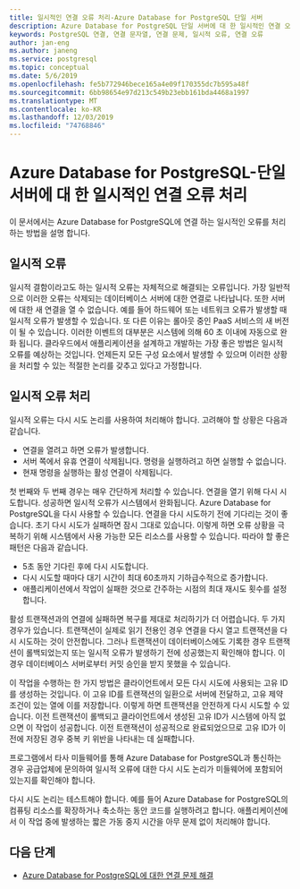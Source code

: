 ```yaml
---
title: 일시적인 연결 오류 처리-Azure Database for PostgreSQL 단일 서버
description: Azure Database for PostgreSQL 단일 서버에 대 한 일시적인 연결 오류를 처리 하는 방법을 알아봅니다.
keywords: PostgreSQL 연결, 연결 문자열, 연결 문제, 일시적 오류, 연결 오류
author: jan-eng
ms.author: janeng
ms.service: postgresql
ms.topic: conceptual
ms.date: 5/6/2019
ms.openlocfilehash: fe5b772946bece165a4e09f170355dc7b595a48f
ms.sourcegitcommit: 6bb98654e97d213c549b23ebb161bda4468a1997
ms.translationtype: MT
ms.contentlocale: ko-KR
ms.lasthandoff: 12/03/2019
ms.locfileid: "74768846"
---
```

# <a name="handling-transient-connectivity-errors-for-azure-database-for-postgresql---single-server"></a>Azure Database for PostgreSQL-단일 서버에 대 한 일시적인 연결 오류 처리

이 문서에서는 Azure Database for PostgreSQL에 연결 하는 일시적인 오류를 처리 하는 방법을 설명 합니다.

## <a name="transient-errors"></a>일시적 오류

일시적 결함이라고도 하는 일시적 오류는 자체적으로 해결되는 오류입니다. 가장 일반적으로 이러한 오류는 삭제되는 데이터베이스 서버에 대한 연결로 나타납니다. 또한 서버에 대한 새 연결을 열 수 없습니다. 예를 들어 하드웨어 또는 네트워크 오류가 발생할 때 일시적 오류가 발생할 수 있습니다. 또 다른 이유는 롤아웃 중인 PaaS 서비스의 새 버전이 될 수 있습니다. 이러한 이벤트의 대부분은 시스템에 의해 60 초 이내에 자동으로 완화 됩니다. 클라우드에서 애플리케이션을 설계하고 개발하는 가장 좋은 방법은 일시적 오류를 예상하는 것입니다. 언제든지 모든 구성 요소에서 발생할 수 있으며 이러한 상황을 처리할 수 있는 적절한 논리를 갖추고 있다고 가정합니다.

## <a name="handling-transient-errors"></a>일시적 오류 처리

일시적 오류는 다시 시도 논리를 사용하여 처리해야 합니다. 고려해야 할 상황은 다음과 같습니다.

* 연결을 열려고 하면 오류가 발생합니다.
* 서버 쪽에서 유휴 연결이 삭제됩니다. 명령을 실행하려고 하면 실행할 수 없습니다.
* 현재 명령을 실행하는 활성 연결이 삭제됩니다.

첫 번째와 두 번째 경우는 매우 간단하게 처리할 수 있습니다. 연결을 열기 위해 다시 시도합니다. 성공하면 일시적 오류가 시스템에서 완화됩니다. Azure Database for PostgreSQL을 다시 사용할 수 있습니다. 연결을 다시 시도하기 전에 기다리는 것이 좋습니다. 초기 다시 시도가 실패하면 잠시 그대로 있습니다. 이렇게 하면 오류 상황을 극복하기 위해 시스템에서 사용 가능한 모든 리소스를 사용할 수 있습니다. 따라야 할 좋은 패턴은 다음과 같습니다.

* 5초 동안 기다린 후에 다시 시도합니다.
* 다시 시도할 때마다 대기 시간이 최대 60초까지 기하급수적으로 증가합니다.
* 애플리케이션에서 작업이 실패한 것으로 간주하는 시점의 최대 재시도 횟수를 설정합니다.

활성 트랜잭션과의 연결에 실패하면 복구를 제대로 처리하기가 더 어렵습니다. 두 가지 경우가 있습니다. 트랜잭션이 실제로 읽기 전용인 경우 연결을 다시 열고 트랜잭션을 다시 시도하는 것이 안전합니다. 그러나 트랜잭션이 데이터베이스에도 기록한 경우 트랜잭션이 롤백되었는지 또는 일시적 오류가 발생하기 전에 성공했는지 확인해야 합니다. 이 경우 데이터베이스 서버로부터 커밋 승인을 받지 못했을 수 있습니다.

이 작업을 수행하는 한 가지 방법은 클라이언트에서 모든 다시 시도에 사용되는 고유 ID를 생성하는 것입니다. 이 고유 ID를 트랜잭션의 일환으로 서버에 전달하고, 고유 제약 조건이 있는 열에 이를 저장합니다. 이렇게 하면 트랜잭션을 안전하게 다시 시도할 수 있습니다. 이전 트랜잭션이 롤백되고 클라이언트에서 생성된 고유 ID가 시스템에 아직 없으면 이 작업이 성공합니다. 이전 트랜잭션이 성공적으로 완료되었으므로 고유 ID가 이전에 저장된 경우 중복 키 위반을 나타내는 데 실패합니다.

프로그램에서 타사 미들웨어를 통해 Azure Database for PostgreSQL과 통신하는 경우 공급업체에 문의하여 일시적 오류에 대한 다시 시도 논리가 미들웨어에 포함되어 있는지를 확인해야 합니다.

다시 시도 논리는 테스트해야 합니다. 예를 들어 Azure Database for PostgreSQL의 컴퓨팅 리소스를 확장하거나 축소하는 동안 코드를 실행하려고 합니다. 애플리케이션에서 이 작업 중에 발생하는 짧은 가동 중지 시간을 아무 문제 없이 처리해야 합니다.

## <a name="next-steps"></a>다음 단계

* [Azure Database for PostgreSQL에 대한 연결 문제 해결](howto-troubleshoot-common-connection-issues.md)
